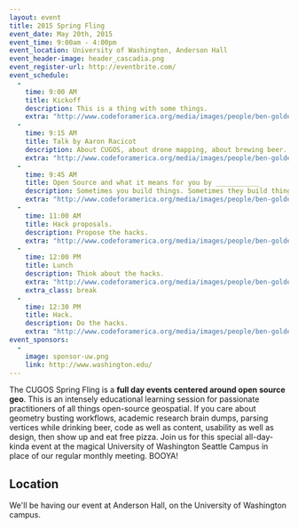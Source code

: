 ```yaml
---
layout: event
title: 2015 Spring Fling
event_date: May 20th, 2015
event_time: 9:00am - 4:00pm
event_location: University of Washington, Anderson Hall
event_header-image: header_cascadia.png
event_register-url: http://eventbrite.com/
event_schedule:
  -
    time: 9:00 AM
    title: Kickoff
    description: This is a thing with some things.
    extra: "http://www.codeforamerica.org/media/images/people/ben-golder.jpg"
  -
    time: 9:15 AM
    title: Talk by Aaron Racicot
    description: About CUGOS, about drone mapping, about brewing beer.
    extra: "http://www.codeforamerica.org/media/images/people/ben-golder.jpg"
  -
    time: 9:45 AM
    title: Open Source and what it means for you by ___________
    description: Sometimes you build things. Sometimes they build things. But everytime, we build things.
    extra: "http://www.codeforamerica.org/media/images/people/ben-golder.jpg"
  -
    time: 11:00 AM
    title: Hack proposals.
    description: Propose the hacks.
    extra: "http://www.codeforamerica.org/media/images/people/ben-golder.jpg"
  -
    time: 12:00 PM
    title: Lunch
    description: Think about the hacks.
    extra: "http://www.codeforamerica.org/media/images/people/ben-golder.jpg"
    extra_class: break
  -
    time: 12:30 PM
    title: Hack.
    description: Do the hacks.
    extra: "http://www.codeforamerica.org/media/images/people/ben-golder.jpg"
event_sponsors:
  -
    image: sponsor-uw.png
    link: http://www.washington.edu/
---
```


The CUGOS Spring Fling is a **full day events centered around open source geo**. This is an intensely educational learning session for passionate practitioners of all things open-source geospatial. If you care about geometry busting workflows, academic research brain dumps, parsing vertices while drinking beer, code as well as content, usability as well as design, then show up and eat free pizza. Join us for this special all-day-kinda event at the magical University of Washington Seattle Campus in place of our regular monthly meeting. BOOYA!

## Location

We'll be having our event at Anderson Hall, on the University of Washington campus.